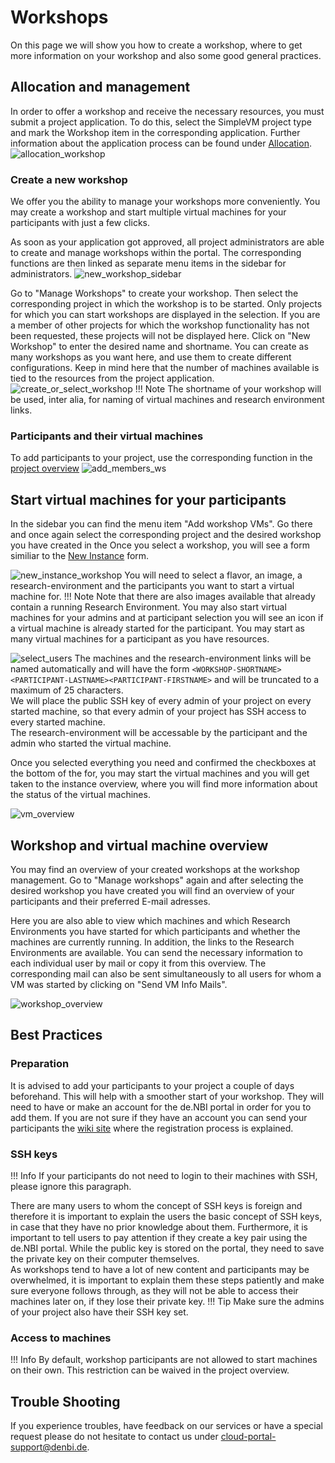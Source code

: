 # Workshops

On this page we will show you how to create a workshop, where to get more information on your workshop and 
also some good general practices.

## Allocation and management

In order to offer a workshop and receive the necessary resources, you must submit a project application. To do this, select the SimpleVM project type and mark the Workshop item in the corresponding application. Further information about the application process can be found under [Allocation](./portal/allocation). 
![allocation_workshop](./img/workshop/checkbox.png)

### Create a new workshop
We offer you the ability to manage your workshops more conveniently. You may create a workshop and start multiple virtual 
machines for your participants with just a few clicks. 

As soon as your application got approved, all project administrators are able to create and manage workshops within the portal. The corresponding functions are then linked as separate menu items in the sidebar for administrators. 
![new_workshop_sidebar](./img/workshop/new_workshop_sidebar.png)

Go to "Manage Workshops" to create your workshop.
Then select the corresponding project in which the workshop is to be started. Only projects for which you can start workshops are displayed in the selection. If you are a member of other projects for which the workshop functionality has not been requested, these projects will not be displayed here.
Click on "New Workshop" to enter the desired name and shortname.
You can create as many workshops as you want here, and use them to create different configurations.
Keep in mind here that the number of machines available is tied to the resources from the project application.
![create_or_select_workshop](./img/workshop/workshop_select.png)
!!! Note
    The shortname of your workshop will be used, inter alia, for naming of virtual machines and research environment links.

### Participants and their virtual machines

To add participants to your project, use the corresponding function in the [project overview](./portal/project_overview)
![add_members_ws](./img/workshop/workshop_add_members.png)

## Start virtual machines for your participants

In the sidebar you can find the menu item "Add workshop VMs". Go there and once again select the corresponding project and the desired workshop you have created in the 
Once you select a workshop, you will see a form similiar to the [New Instance](new_instance.md) form.  

![new_instance_workshop](./img/workshop/workshop_new_vms.png)
You will need to select a flavor, an image, a research-environment and the participants you want to start a virtual machine for. 
!!! Note
    Note that there are also images available that already contain a running Research Environment.
You may also start virtual machines for your admins and at participant selection you will see an icon if a virtual machine is already started for the participant. You may start as many virtual machines for a participant as you have resources.
 
![select_users](./img/workshop/workshop_select_user.png)
The machines and the research-environment links will be named automatically and will have the form 
`<WORKSHOP-SHORTNAME><PARTICIPANT-LASTNAME><PARTICIPANT-FIRSTNAME>` and will be truncated to a maximum of 25 characters.  
We will place the public SSH key of every admin of your project on every started machine, so that every admin of your project has 
SSH access to every started machine.  
The research-environment will be accessable by the participant and the admin who started the virtual machine.  

Once you selected everything you need and confirmed the checkboxes at the bottom of the for, you may start the virtual machines and you will get taken to the instance overview, where you will find more information about the status of the virtual machines.

![vm_overview](./img/workshop/workshop_vm_ready.png)
## Workshop and virtual machine overview
You may find an overview of your created workshops at the workshop management. Go to "Manage workshops" again and after selecting the desired workshop you have created you will find an overview of your participants and their preferred E-mail adresses. 

Here you are also able to view which machines and which Research Environments you have started for which participants and whether the machines are currently running. In addition, the links to the Research Environments are available. You can send the necessary information to each individual user by mail or copy it from this overview. The corresponding mail can also be sent simultaneously to all users for whom a VM was started by clicking on "Send VM Info Mails". 

![workshop_overview](./img/workshop/workshop_project_overview.png)

## Best Practices

### Preparation
It is advised to add your participants to your project a couple of days beforehand. This will help with a smoother 
start of your workshop. They will need to have or make an account for the de.NBI portal in order for you to add them. 
If you are not sure if they have an account you can send your participants the [wiki site](../registration.md) where 
the registration process is explained. 

### SSH keys
!!! Info
    If your participants do not need to login to their machines with SSH, please ignore this paragraph.

There are many users to whom the concept of SSH keys is foreign and therefore it is important to explain 
the users the basic concept of SSH keys, in case that they have no prior knowledge about them.
Furthermore, it is important to tell users to pay attention if they create a key pair using the de.NBI portal. While 
the public key is stored on the portal, they need to save the private key on their computer themselves.  
As workshops tend to have a lot of new content and participants may be overwhelmed, it is important to 
explain them these steps patiently and make sure everyone follows through, as they will not be able to access their 
machines later on, if they lose their private key.
!!! Tip
    Make sure the admins of your project also have their SSH key set.


### Access to machines

!!! Info
    By default, workshop participants are not allowed to start machines on their own. This restriction can be waived in the project overview.
    

## Trouble Shooting
If you experience troubles, have feedback on our services or have a special request please do not hesitate to contact 
us under cloud-portal-support@denbi.de.

